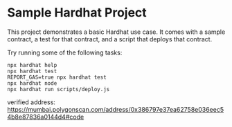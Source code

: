 # Sample Hardhat Project

This project demonstrates a basic Hardhat use case. It comes with a sample contract, a test for that contract, and a script that deploys that contract.

Try running some of the following tasks:

```shell
npx hardhat help
npx hardhat test
REPORT_GAS=true npx hardhat test
npx hardhat node
npx hardhat run scripts/deploy.js
```
verified address: https://mumbai.polygonscan.com/address/0x386797e37ea62758e036eec54b8e87836a0144d4#code
